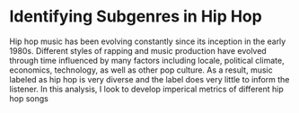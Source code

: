# Identifying Subgenres in Hip Hop
 
Hip hop music has been evolving constantly since its inception in the early 1980s. Different styles of rapping and music production have evolved through time influenced by many factors including locale, political climate, economics, technology, as well as other pop culture. As a result, music labeled as hip hop is very diverse and the label does very little to inform  the listener. In this analysis, I look to develop imperical metrics of different hip hop songs 
